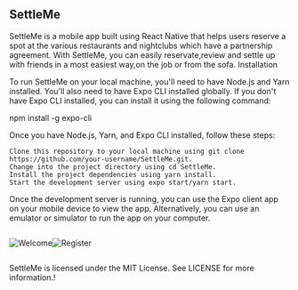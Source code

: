 
<h2>SettleMe</h2>

SettleMe is a mobile app built using React Native that helps users reserve a spot at the various restaurants and nightclubs which have a partnership agreement. With SettleMe, you can easily reservate,review and settle up with friends in a most easiest way,on the job or from the sofa.
Installation

To run SettleMe on your local machine, you'll need to have Node.js and Yarn installed. You'll also need to have Expo CLI installed globally. If you don't have Expo CLI installed, you can install it using the following command:

npm install -g expo-cli

Once you have Node.js, Yarn, and Expo CLI installed, follow these steps:

    Clone this repository to your local machine using git clone https://github.com/your-username/SettleMe.git.
    Change into the project directory using cd SettleMe.
    Install the project dependencies using yarn install.
    Start the development server using expo start/yarn start.

Once the development server is running, you can use the Expo client app on your mobile device to view the app. Alternatively, you can use an emulator or simulator to run the app on your computer.

<div style="display: flex; flex-direction: row;">
    
![Welcome](https://user-images.githubusercontent.com/34796503/232227528-53be6c13-f821-4394-923c-abd461d96932.jpeg)

![Register](https://user-images.githubusercontent.com/34796503/232227538-f85c1dfc-59da-4d8e-a557-706e8c4c1786.jpeg)
    
</div>




SettleMe is licensed under the MIT License. See LICENSE for more information.!





